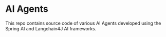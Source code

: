 # AI Agents

This repo contains source code of various AI Agents developed using the Spring AI and Langchain4J AI frameworks.

